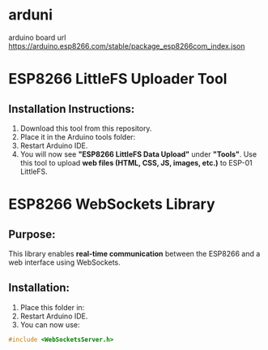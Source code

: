 # arduni
arduino board url
https://arduino.esp8266.com/stable/package_esp8266com_index.json

# ESP8266 LittleFS Uploader Tool
## Installation Instructions:
1. Download this tool from this repository.
2. Place it in the Arduino tools folder:
3. Restart Arduino IDE.
4. You will now see **"ESP8266 LittleFS Data Upload"** under **"Tools"**.
Use this tool to upload **web files (HTML, CSS, JS, images, etc.)** to ESP-01 LittleFS.


# ESP8266 WebSockets Library

## Purpose:
This library enables **real-time communication** between the ESP8266 and a web interface using WebSockets.

## Installation:
1. Place this folder in:
2. Restart Arduino IDE.
3. You can now use:
```cpp
#include <WebSocketsServer.h>
